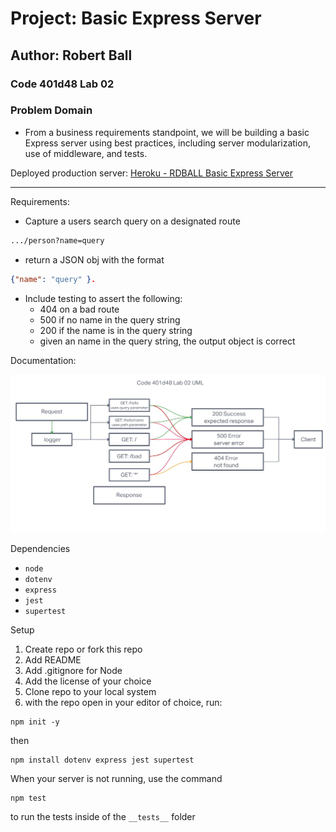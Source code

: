 # Project: Basic Express Server

## Author: Robert Ball

### Code 401d48 Lab 02

### Problem Domain

* From a business requirements standpoint, we will be building a basic Express server using best practices, including server modularization, use of middleware, and tests.

Deployed production server: [Heroku - RDBALL Basic Express Server](https://rdball-basic-express-server.herokuapp.com/)

---
Requirements:

* Capture a users search query on a designated route 

```html
.../person?name=query
```

* return a JSON obj with the format

```json
{"name": "query" }.
```

* Include testing to assert the following:
  * 404 on a bad route
  * 500 if no name in the query string
  * 200 if the name is in the query string
  * given an name in the query string, the output object is correct

Documentation:

![UML lab02](src/assets/img/lab02UML.jpg)

Dependencies

* `node`
* `dotenv`
* `express`
* `jest`
* `supertest`

Setup

1. Create repo or fork this repo
2. Add README
3. Add .gitignore for Node
4. Add the license of your choice
5. Clone repo to your local system
6. with the repo open in your editor of choice, run:


```code
npm init -y
```
then

```code
npm install dotenv express jest supertest
```

When your server is not running, use the command

```code
npm test
```

to run the tests inside of the `__tests__` folder